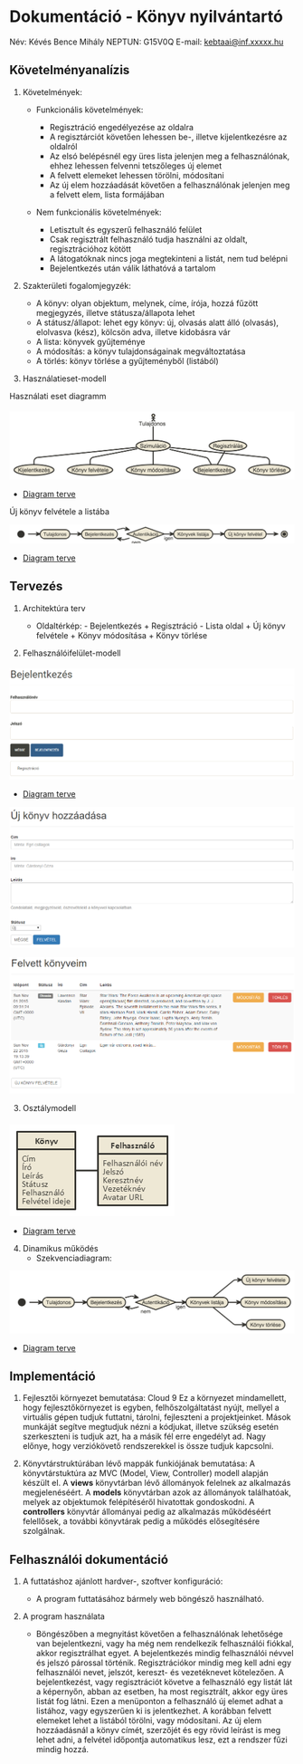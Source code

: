 # Dokumentáció - Könyv nyilvántartó
Név: Kévés Bence Mihály
NEPTUN: G15V0Q
E-mail: kebtaai@inf.xxxxx.hu


## Követelményanalízis
1. Követelmények:
    * Funkcionális követelmények:
        - Regisztráció engedélyezése az oldalra
        - A regisztárciót követően lehessen be-, illetve kijelentkezésre az oldalról
        - Az elsó belépésnél egy üres lista jelenjen meg a felhasználónak, ehhez lehessen felvenni tetszőleges új elemet
        - A felvett elemeket lehessen törölni, módosítani
        - Az új elem hozzáadását követően a felhasználónak jelenjen meg a felvett elem, lista formájában
        
    * Nem funkcionális követelmények: 
        - Letisztult és egyszerű felhasználó felület
        - Csak regisztrált felhasználó tudja használni az oldalt, regisztrációhoz kötött
        - A látogatóknak nincs joga megtekinteni a listát, nem tud belépni
        - Bejelentkezés után válik láthatóvá a tartalom
        
2. Szakterületi fogalomjegyzék:
    * A könyv: olyan objektum, melynek, címe, írója, hozzá fűzött megjegyzés, illetve státusza/állapota lehet
    * A státusz/állapot: lehet egy könyv: új, olvasás alatt álló (olvasás), elolvasva (kész), kölcsön adva, illetve kidobásra vár
    * A lista: könyvek gyűjteménye
    * A módosítás: a könyv tulajdonságainak megváltoztatása
    * A törlés: könyv törlése a gyűjteményből (listából)

3. Használatieset-modell

Használati eset diagramm

####
![Eset diagramm](docs/usercase.png)
* [Diagram terve](http://www.nomnoml.com/#view/%5B%3Cactor%3ETulajdonos%5D%20-%20%5B%3Cusecase%3E%20Szimul%C3%A1ci%C3%B3%5D%0A%5B%3Cusecase%3ERegisztr%C3%A1l%C3%A1s%5D%20-%20%5B%3Cusecase%3E%20Bejelentkez%C3%A9s%5D%0A%5BSzimul%C3%A1ci%C3%B3%5D%20-%20%5B%3Cusecase%3E%20Bejelentkez%C3%A9s%5D%0A%5BSzimul%C3%A1ci%C3%B3%5D%20-%20%5B%3Cusecase%3E%20Kijelentkez%C3%A9s%5D%0A%5BSzimul%C3%A1ci%C3%B3%5D%20-%20%5B%3Cusecase%3E%20K%C3%B6nyv%20felv%C3%A9tele%5D%0A%5BSzimul%C3%A1ci%C3%B3%5D%20-%20%5B%3Cusecase%3E%20K%C3%B6nyv%20m%C3%B3dos%C3%ADt%C3%A1sa%5D%0A%5BSzimul%C3%A1ci%C3%B3%5D%20-%20%5B%3Cusecase%3E%20K%C3%B6nyv%20t%C3%B6rl%C3%A9se%5D%0A%0A%0A%0A%0A%0A)

Új könyv felvétele a listába

![Folyamat](docs/using.png)
* [Diagram terve](http://www.nomnoml.com/#view/%23direction%3A%20right%0A%5B%3Cstart%3E%20start%5D-%3E%5B%3Cstate%3ETulajdonos%5D%0A%5BTulajdonos%5D-%3E%5B%3Cstate%3EBejelentkez%C3%A9s%5D%0A%5BBejelentkez%C3%A9s%5D-%3E%5B%3Cchoice%3E%20Autentik%C3%A1ci%C3%B3%5D%0A%5BAutentik%C3%A1ci%C3%B3%5Dnem-%3E%5BBejelentkez%C3%A9s%5D%0A%5BAutentik%C3%A1ci%C3%B3%5Digen-%3E%5B%3Cstate%3EK%C3%B6nyvek%20list%C3%A1ja%5D%0A%5BK%C3%B6nyvek%20list%C3%A1ja%5D-%3E%5B%3Cstate%3E%20%C3%9Aj%20k%C3%B6nyv%20felv%C3%A9tel%5D%0A%5B%C3%9Aj%20k%C3%B6nyv%20felv%C3%A9tel%5D-%3E%5B%3Cend%3E%20end%5D%0A)


## Tervezés
1. Architektúra terv
   * Oldaltérkép: 
         - Bejelentkezés
            + Regisztráció
         - Lista oldal
            + Új könyv felvétele
            + Könyv módosítása
            + Könyv törlése

2. Felhasználóifelület-modell
 

#### 
![Bejelentkező képernyő](docs/login.png)
* [Diagram terve](http://www.nomnoml.com/#view/%23direction%3A%20right%0A%5BN%C3%A9vjegyek%20nyilv%C3%A1ntart%C3%A1sa%20%7C%20felhaszn%C3%A1l%C3%B3%3B%20n%C3%A9v%3B%20c%C3%A9g%3B%20telefonsz%C3%A1m%3B%20e-mail%5D%20-%3E%201..*%20%5B%C3%9Aj%20n%C3%A9vjegy%20%7C%20felhaszn%C3%A1l%C3%B3%3B%20n%C3%A9v%3B%20c%C3%A9g%3B%20telefonsz%C3%A1m%3B%20e-mail%5D%0A%5B%C3%9Aj%20n%C3%A9vjegy%5D-%5Bdefault.db%20%7C%20name%3B%20company%3B%20phonenumber%3B%20email%20%5D%0A)

![Új elem felvétele](docs/new.png)

![Lista ](docs/list.png)



3. Osztálymodell 


####
![Adatmodell](docs/adatmodell.png)
* [Diagram terve](http://www.nomnoml.com/#view/%23direction%3A%20right%0A%5BK%C3%B6nyv%20%7C%20C%C3%ADm%3B%20%C3%8Dr%C3%B3%3B%20Le%C3%ADr%C3%A1s%3B%20St%C3%A1tusz%3B%20Felhaszn%C3%A1l%C3%B3%3B%20Felv%C3%A9tel%20ideje%5D%20-%20%5BFelhaszn%C3%A1l%C3%B3%20%7C%20Felhaszn%C3%A1l%C3%B3i%20n%C3%A9v%3B%20Jelsz%C3%B3%3B%20Keresztn%C3%A9v%3B%20Vezet%C3%A9kn%C3%A9v%3B%20Avatar%20URL%5D%0A)

4. Dinamikus működés
   - Szekvenciadiagram:
 
![Lista ](docs/sequence.png)
* [Diagram terve](http://www.nomnoml.com/#view/%23direction%3A%20right%0A%5B%3Cstart%3E%20start%5D-%3E%5B%3Cstate%3ETulajdonos%5D%0A%5BTulajdonos%5D-%3E%5B%3Cstate%3E%20Bejelentkez%C3%A9s%5D%0A%5BBejelentkez%C3%A9s%5D-%3E%5B%3Cchoice%3E%20Autentik%C3%A1ci%C3%B3%5D%0A%5BAutentik%C3%A1ci%C3%B3%5Dnem-%3E%5BBejelentkez%C3%A9s%5D%0A%5BAutentik%C3%A1ci%C3%B3%5Digen-%3E%5B%3Cstate%3EK%C3%B6nyvek%20list%C3%A1ja%5D%0A%5BK%C3%B6nyvek%20list%C3%A1ja%5D-%3E%5B%3Cstate%3E%20%C3%9Aj%20k%C3%B6nyv%20felv%C3%A9tele%5D%0A%5BK%C3%B6nyvek%20list%C3%A1ja%5D-%3E%5B%3Cstate%3E%20K%C3%B6nyv%20m%C3%B3dos%C3%ADt%C3%A1sa%5D%0A%5BK%C3%B6nyvek%20list%C3%A1ja%5D-%3E%5B%3Cstate%3E%20K%C3%B6nyv%20t%C3%B6rl%C3%A9se%5D%0A)



## Implementáció
1. Fejlesztői környezet bemutatása: Cloud 9
   Ez a környezet mindamellett, hogy fejlesztőkörnyezet is egyben, felhőszolgáltatást nyújt, mellyel a virtuális gépen tudjuk futtatni, tárolni, fejleszteni a projektjeinket. Mások munkáját segítve megtudjuk nézni a kódjukat, illetve szükség esetén szerkeszteni is tudjuk azt, ha a másik fél erre engedélyt ad. Nagy előnye, hogy verziókövető rendszerekkel is össze tudjuk kapcsolni. 

2. Könyvtárstruktúrában lévő mappák funkiójának bemutatása:
   A könyvtárstuktúra az MVC (Model, View, Controller) modell alapján készült el. A **views** könyvtárban lévő állományok felelnek az alkalmazás megjelenéséért. A **models** könyvtárban azok az állományok találhatóak, melyek az objektumok felépítéséről hivatottak gondoskodni. A **controllers** könyvtár állományai pedig az alkalmazás működéséért felellősek, a további könyvtárak pedig a működés elősegítésére szolgálnak.
   

## Felhasználói dokumentáció
1. A futtatáshoz ajánlott hardver-, szoftver konfiguráció:
   * A program futtatásához bármely web böngésző használható.

2. A program használata
    * Böngészőben a megnyitást követően a felhasználónak lehetősége van bejelentkezni, vagy ha még nem rendelkezik felhasználói fiókkal, akkor regisztrálhat egyet. A bejelentkezés mindig felhasználói névvel és jelszó párossal történik. Regisztrációkor mindig meg kell adni egy felhasználói nevet, jelszót, kereszt- és vezetéknevet kötelezően. A bejelentkezést, vagy regisztrációt követve a felhasználó egy listát lát a képernyőn, abban az esetben, ha most regisztrált, akkor egy üres listát fog látni. Ezen a menüponton a felhasználó új elemet adhat a listához, vagy egyszerűen ki is jelentkezhet. A korábban felvett elemeket lehet a listából törölni, vagy módosítani. Az új elem hozzáadásnál a könyv címét, szerzőjét és egy rövid leírást is meg lehet adni, a felvétel időpontja automatikus lesz, ezt a rendszer fűzi mindig hozzá. 
